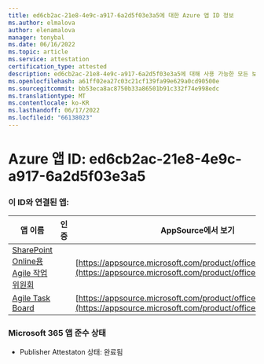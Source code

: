 ```yaml
---
title: ed6cb2ac-21e8-4e9c-a917-6a2d5f03e3a5에 대한 Azure 앱 ID 정보
ms.author: elmalova
author: elenamalova
manager: tonybal
ms.date: 06/16/2022
ms.topic: article
ms.service: attestation
certification_type: attested
description: ed6cb2ac-21e8-4e9c-a917-6a2d5f03e3a5에 대해 사용 가능한 모든 보안 및 규정 준수 정보입니다.
ms.openlocfilehash: a61ff02ea27c03c21cf139fa99e629a0cd90500e
ms.sourcegitcommit: bb53eca8ac8750b33a86501b91c332f74e998edc
ms.translationtype: MT
ms.contentlocale: ko-KR
ms.lasthandoff: 06/17/2022
ms.locfileid: "66138023"
---
```

# <a name="azure-app-id-ed6cb2ac-21e8-4e9c-a917-6a2d5f03e3a5"></a>Azure 앱 ID: ed6cb2ac-21e8-4e9c-a917-6a2d5f03e3a5


### <a name="apps-associated-with-this-id"></a>이 ID와 연결된 앱:
| **앱 이름** | **인증** | **AppSource에서 보기** |
|--------------|---------------|-----------------------|
| [SharePoint Online용 Agile 작업 위원회](../forward/WA200002087.md) |  | [https://appsource.microsoft.com/product/office/WA200002087](https://appsource.microsoft.com/product/office/WA200002087) |
| [Agile Task Board](../forward/WA200002162.md) |  | [https://appsource.microsoft.com/product/office/WA200002162](https://appsource.microsoft.com/product/office/WA200002162) |

### <a name="microsoft-365-app-compliance-status"></a>Microsoft 365 앱 준수 상태
- Publisher Attestaton 상태: 완료됨
